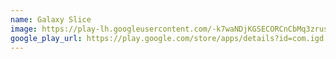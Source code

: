 ```yaml
---
name: Galaxy Slice
image: https://play-lh.googleusercontent.com/-k7waNDjKGSECORCnCbMq3zrusJBidnwcJA6ITxSZQOVr9910W5RXfAV13-sE04wfg=s160-rw
google_play_url: https://play.google.com/store/apps/details?id=com.igd.galaxyslice
---
```

